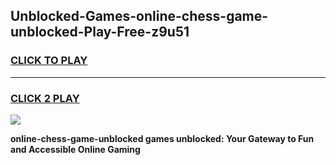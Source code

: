 
## Unblocked-Games-online-chess-game-unblocked-Play-Free-z9u51
<h3>
<a href="https://premium76.site?title=online-chess-game-unblocked&ref=23A">CLICK TO PLAY</a></h3>
<hr>

<h3>
<a href="https://premium76.site?title=online-chess-game-unblocked&ref=23A">CLICK 2 PLAY</a>
  
</h3>

<a href="https://premium76.site?title=online-chess-game-unblocked&ref=23A"><img src="https://clearcache.store/games.png"></a>


**online-chess-game-unblocked games unblocked: Your Gateway to Fun and Accessible Online Gaming**
